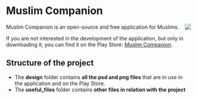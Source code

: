 <h1>Muslim Companion</h1>

<img align="right" src="https://raw.githubusercontent.com/gahfy/muslim-companion/master/app/src/main/res/drawable-xxhdpi/ic_launcher.png" />Muslim Companion is an open-source and free application for Muslims.

If you are not interested in the development of the application, but only in downloading it, you can find it on the Play Store: <a href="https://play.google.com/store/apps/details?id=net.gahfy.muslimcompanion">Muslim Companion</a>.

<h2>Structure of the project</h2>

<ul>
<li>The <strong>design</strong> folder contains <strong>all the psd and png files</strong> that are in use in the application and on the Play Store.</li>
<li>The <strong>useful_files</strong> folder contains <strong>other files in relation with the project</strong>
</ul>
